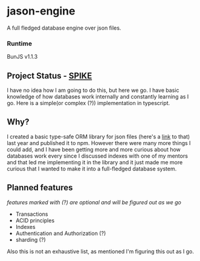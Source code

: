 # jason-engine

A full fledged database engine over json files.

### Runtime

BunJS v1.1.3

## Project Status - [SPIKE](<https://en.wikipedia.org/wiki/Spike_(software_development)>)

I have no idea how I am going to do this, but here we go.
I have basic knowledge of how databases work internally and constantly learning as I go.
Here is a simple(or complex (?)) implementation in typescript.

## Why?

I created a basic type-safe ORM library for json files (here's a [link](https://github.com/probablyarth/jason) to that) last year and published it to npm.
However there were many more things I could add, and I have been getting more and more curious about how databases work every since I discussed indexes with one of my mentors and that led me implementing it in the library and it just made me more curious that I wanted to make it into a full-fledged database system.

## Planned features

_features marked with (?) are optional and will be figured out as we go_

- Transactions
- ACID principles
- Indexes
- Authentication and Authorization (?)
- sharding (?)

Also this is not an exhaustive list, as mentioned I'm figuring this out as I go.
